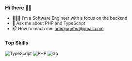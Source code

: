 ### Hi there 👋🏾

- 👨🏾‍💻 I’m a Software Engineer with a focus on the backend
- 💬 Ask me about PHP and TypeScript
- 📫 How to reach me: adeojopeter@gmail.com

### Top Skills

![TypeScript](https://img.shields.io/badge/-TypeScript-3178C6?logo=typescript&logoColor=white)
![PHP](https://img.shields.io/badge/-PHP-000000?logo=php&logoColor=yellow)
![Go](https://img.shields.io/badge/-Go-FFFFFF?logo=go)
